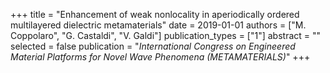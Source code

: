 +++
title = "Enhancement of weak nonlocality in aperiodically ordered multilayered dielectric metamaterials"
date = 2019-01-01
authors = ["M. Coppolaro", "G. Castaldi", "V. Galdi"]
publication_types = ["1"]
abstract = ""
selected = false
publication = "*International Congress on Engineered Material Platforms for Novel Wave Phenomena (METAMATERIALS)*"
+++

